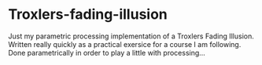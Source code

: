 # Troxlers-fading-illusion
Just my parametric processing implementation of a Troxlers Fading Illusion. Written really quickly as a practical exersice for a course I am following. Done parametrically in order to play a little with processing... 
